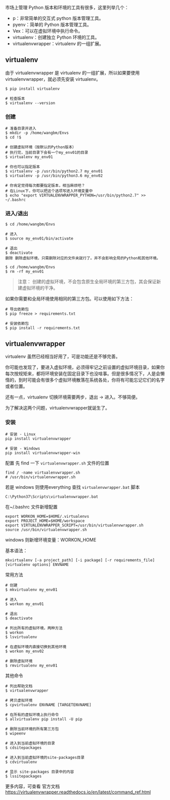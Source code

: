 
市场上管理 Python 版本和环境的工具有很多，这里列举几个：

+ p：非常简单的交互式 python 版本管理工具。
+ pyenv：简单的 Python 版本管理工具。
+ Vex：可以在虚拟环境中执行命令。
+ virtualenv：创建独立 Python 环境的工具。
+ virtualenvwrapper：virtualenv 的一组扩展。

## virtualenv

由于 virtualenvwrapper 是 virtualenv 的一组扩展，所以如果要使用 virtualenvwrapper，就必须先安装 virtualenv。

```shell
$ pip install virtualenv

# 检查版本
$ virtualenv --version
```

### 创建

```shell
# 准备目录并进入
$ mkdir -p /home/wangbm/Envs
$ cd !$

# 创建虚拟环境（按默认的Python版本）
# 执行完，当前目录下会有一个my_env01的目录
$ virtualenv my_env01

# 你也可以指定版本
$ virtualenv -p /usr/bin/python2.7 my_env01
$ virtualenv -p /usr/bin/python3.6 my_env02

# 你肯定觉得每次都要指定版本，相当麻烦吧？
# 在Linux下，你可以把这个选项写进入环境变量中
$ echo "export VIRTUALENVWRAPPER_PYTHON=/usr/bin/python2.7" >> ~/.bashrc
```

### 进入/退出

```shell
$ cd /home/wangbm/Envs

# 进入
$ source my_env01/bin/activate

# 退出
$ deactivate
删除 删除虚拟环境，只需删除对应的文件夹就行了。并不会影响全局的Python和其他环境。

$ cd /home/wangbm/Envs
$ rm -rf my_env01
```


>注意： 创建的虚拟环境，不会包含原生全局环境的第三方包，其会保证新建虚拟环境的干净。

如果你需要和全局环境使用相同的第三方包。可以使用如下方法：

```shell
# 导出依赖包
$ pip freeze > requirements.txt

# 安装依赖包
$ pip install -r requirements.txt 
```


## virtualenvwrapper

virtualenv 虽然已经相当好用了，可是功能还是不够完善。

你可能也发现了，要进入虚拟环境，必须得牢记之前设置的虚拟环境目录，如果你每次按规矩来，都将环境安装在固定目录下也没啥事。但是很多情况下，人是会懒惰的，到时可能会有很多个虚拟环境散落在系统各处，你将有可能忘记它们的名字或者位置。

还有一点，virtualenv 切换环境需要两步，退出 -> 进入。不够简便。

为了解决这两个问题，virtualenvwrapper就诞生了。

### 安装

```shell
# 安装 - Linux
pip install virtualenvwrapper

# 安装 - Windows
pip install virtualenvwrapper-win
```

配置 先 find 一下 `virtualenvwrapper.sh` 文件的位置

```shell
find / -name virtualenvwrapper.sh
# /usr/bin/virtualenvwrapper.sh
```

若是 windows 则使用everything 查找 `virtualenvwrapper.bat` 脚本

```
C:\Python37\Scripts\virtualenvwrapper.bat
```


在~/.bashrc 文件新增配置

```
export WORKON_HOME=$HOME/.virtualenvs
export PROJECT_HOME=$HOME/workspace
export VIRTUALENVWRAPPER_SCRIPT=/usr/bin/virtualenvwrapper.sh
source /usr/bin/virtualenvwrapper.sh
```

windows 则新增环境变量：WORKON_HOME


基本语法：

`mkvirtualenv [-a project_path] [-i package] [-r requirements_file] [virtualenv options] ENVNAME`

常用方法

```
# 创建
$ mkvirtualenv my_env01

# 进入
$ workon my_env01

# 退出
$ deactivate

# 列出所有的虚拟环境，两种方法
$ workon
$ lsvirtualenv

# 在虚拟环境内直接切换到其他环境
$ workon my_env02

# 删除虚拟环境
$ rmvirtualenv my_env01
```

其他命令

```
# 列出帮助文档
$ virtualenvwrapper

# 拷贝虚拟环境
$ cpvirtualenv ENVNAME [TARGETENVNAME]

# 在所有的虚拟环境上执行命令
$ allvirtualenv pip install -U pip

# 删除当前环境的所有第三方包
$ wipeenv

# 进入到当前虚拟环境的目录
$ cdsitepackages

# 进入到当前虚拟环境的site-packages目录
$ cdvirtualenv

# 显示 site-packages 目录中的内容
$ lssitepackages
```

更多内容，可查看 官方文档 https://virtualenvwrapper.readthedocs.io/en/latest/command_ref.html